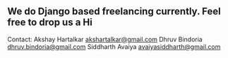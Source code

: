 We do Django based freelancing currently.
Feel free to drop us a Hi 
-----------------------------------------
Contact: Akshay Hartalkar akshartalkar@gmail.com 
         Dhruv Bindoria dhruv.bindoria@gmail.com
         Siddharth Avaiya avaiyasiddharth@gmail.com 
